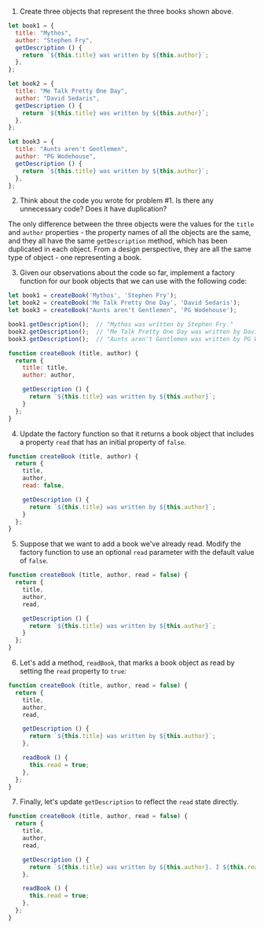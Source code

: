 1. Create three objects that represent the three books shown above.

```javascript
let book1 = {
  title: "Mythos",
  author: "Stephen Fry",
  getDescription () {
    return `${this.title} was written by ${this.author}`;
  },
};

let book2 = {
  title: "Me Talk Pretty One Day",
  author: "David Sedaris",
  getDescription () {
    return `${this.title} was written by ${this.author}`;
  },
};

let book3 = {
  title: "Aunts aren't Gentlemen",
  author: "PG Wodehouse",
  getDescription () {
    return `${this.title} was written by ${this.author}`;
  },
};
```

2. Think about the code you wrote for problem #1. Is there any unnecessary code? Does it have duplication?

The only difference between the three objects were the values for the `title` and `author` properties - the property names of all the objects are the same, and they all have the same `getDescription` method, which has been duplicated in each object. From a design perspective, they are all the same type of object - one representing a book.

3. Given our observations about the code so far, implement a factory function for our book objects that we can use with the following code:

```javascript
let book1 = createBook('Mythos', 'Stephen Fry');
let book2 = createBook('Me Talk Pretty One Day', 'David Sedaris');
let book3 = createBook("Aunts aren't Gentlemen", 'PG Wodehouse');

book1.getDescription();  // "Mythos was written by Stephen Fry."
book2.getDescription();  // "Me Talk Pretty One Day was written by David Sedaris."
book3.getDescription();  // "Aunts aren't Gentlemen was written by PG Wodehouse"
```

```javascript
function createBook (title, author) {
  return {
    title: title,
    author: author,

    getDescription () {
      return `${this.title} was written by ${this.author}`;
    }
  };
}
```

4. Update the factory function so that it returns a book object that includes a property `read` that has an initial property of `false`.

```javascript
function createBook (title, author) {
  return {
    title,
    author,
    read: false,

    getDescription () {
      return `${this.title} was written by ${this.author}`;
    }
  };
}
```

5. Suppose that we want to add a book we've already read. Modify the factory function to use an optional `read` parameter with the default value of `false`.

```javascript
function createBook (title, author, read = false) {
  return {
    title,
    author,
    read,

    getDescription () {
      return `${this.title} was written by ${this.author}`;
    }
  };
}
```

6. Let's add a method, `readBook`, that marks a book object as read by setting the `read` property to `true`:

```javascript
function createBook (title, author, read = false) {
  return {
    title,
    author,
    read,

    getDescription () {
      return `${this.title} was written by ${this.author}`;
    },

    readBook () {
      this.read = true;
    },
  };
}
```

7. Finally, let's update `getDescription` to reflect the `read` state directly.

```javascript
function createBook (title, author, read = false) {
  return {
    title,
    author,
    read,

    getDescription () {
      return `${this.title} was written by ${this.author}. I ${this.read ? "have" : "haven't"} read it.`;
    },

    readBook () {
      this.read = true;
    },
  };
}
```